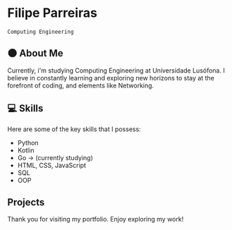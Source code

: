 # Filipe Parreiras
`Computing Engineering`

## :new_moon: About Me

  Currently, i'm studying Computing Engineering at Universidade Lusófona. I believe in constantly learning and exploring new horizons to stay at the forefront of coding, and elements like Networking. 

## :computer: Skills

Here are some of the key skills that I possess:

- Python
- Kotlin
- Go -> (currently studying)
- HTML, CSS, JavaScript
- SQL
- OOP

## Projects


  

Thank you for visiting my portfolio. Enjoy exploring my work!
